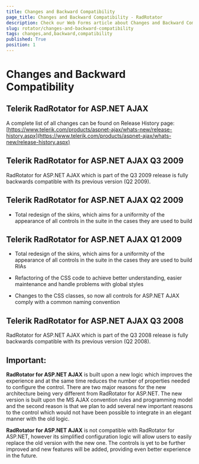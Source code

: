 ```yaml
---
title: Changes and Backward Compatibility
page_title: Changes and Backward Compatibility - RadRotator
description: Check our Web Forms article about Changes and Backward Compatibility.
slug: rotator/changes-and-backward-compatibility
tags: changes,and,backward,compatibility
published: True
position: 1
---
```


# Changes and Backward Compatibility

## Telerik RadRotator for ASP.NET AJAX

A complete list of all changes can be found on Release History page: [https://www.telerik.com/products/aspnet-ajax/whats-new/release-history.aspx](https://www.telerik.com/products/aspnet-ajax/whats-new/release-history.aspx)

## Telerik RadRotator for ASP.NET AJAX Q3 2009

RadRotator for ASP.NET AJAX which is part of the Q3 2009 release is fully backwards compatible with its previous version (Q2 2009).

## Telerik RadRotator for ASP.NET AJAX Q2 2009

* Total redesign of the skins, which aims for a uniformity of the appearance of all controls in the suite in the cases they are used to build

## Telerik RadRotator for ASP.NET AJAX Q1 2009

* Total redesign of the skins, which aims for a uniformity of the appearance of all controls in the suite in the cases they are used to build RIAs

* Refactoring of the CSS code to achieve better understanding, easier maintenance and handle problems with global styles

* Changes to the CSS classes, so now all controls for ASP.NET AJAX comply with a common naming convention

## Telerik RadRotator for ASP.NET AJAX Q3 2008

RadRotator for ASP.NET AJAX which is part of the Q3 2008 release is fully backwards compatible with its previous version (Q2 2008).

## Important:

**RadRotator for ASP.NET AJAX** is built upon a new logic which improves the experience and at the same time reduces the number of properties needed to configure the control. There are two major reasons for the new architecture being very different from RadRotator for ASP.NET. The new version is built upon the MS AJAX convention rules and programming model and the second reason is that we plan to add several new important reasons to the control which would not have been possible to integrate in an elegant manner with the old logic.

**RadRotator for ASP.NET AJAX** is not compatible with RadRotator for ASP.NET, however its simplified configuration logic will allow users to easily replace the old version with the new one. The controls is yet to be further improved and new features will be added, providing even better experience in the future.
